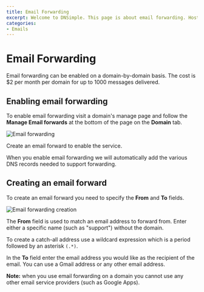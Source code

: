 ```yaml
---
title: Email Forwarding
excerpt: Welcome to DNSimple. This page is about email forwarding. Hosted DNS has never been this easy.
categories:
- Emails
---
```


# Email Forwarding

Email forwarding can be enabled on a domain-by-domain basis. The cost is $2 per month per domain for up to 1000 messages delivered.

## Enabling email forwarding

To enable email forwarding visit a domain's manage page and follow the **Manage Email forwards** at the bottom of the page on the **Domain** tab.

![Email forwarding](http://cl.ly/image/1L3h0r3L0r0z/email-forwarding.png)

Create an email forward to enable the service.

When you enable email forwarding we will automatically add the various DNS records needed to support forwarding.

## Creating an email forward

To create an email forward you need to specify the **From** and **To** fields.

![Email forwarding creation](http://cl.ly/image/2q180x0z4303/email-setup.png)

The **From** field is used to match an email address to forward from. Enter either a specific name (such as "support") without the domain.

To create a catch-all address use a wildcard expression which is a period followed by an asterisk `(.*)`.

In the **To** field enter the email address you would like as the recipient of the email. You can use a Gmail address or any other email address.

**Note:** when you use email forwarding on a domain you cannot use any other email service providers (such as Google Apps).
